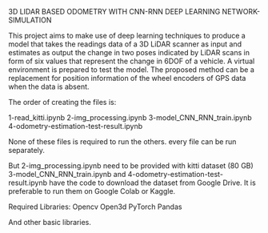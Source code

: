 3D LIDAR BASED ODOMETRY WITH CNN-RNN DEEP LEARNING NETWORK-SIMULATION

This project aims to make use of deep learning techniques to produce a model that
takes the readings data of a 3D LiDAR scanner as input and estimates as output the
change in two poses indicated by LiDAR scans in form of six values that represent the
change in 6DOF of a vehicle. A virtual environment is prepared to test the model. The
proposed method can be a replacement for position information of the wheel encoders
of GPS data when the data is absent.



The order of creating the files is:

1-read_kitti.ipynb
2-img_processing.ipynb
3-model_CNN_RNN_train.ipynb
4-odometry-estimation-test-result.ipynb

None of these files is required to run the others.
every file can be run separately.

But 2-img_processing.ipynb need to be provided with kitti dataset (80 GB)
3-model_CNN_RNN_train.ipynb and 4-odometry-estimation-test-result.ipynb have the code to download the dataset from Google Drive. It is preferable to run them on Google Colab or Kaggle.


Required Libraries:
Opencv
Open3d
PyTorch
Pandas

And other basic libraries.

